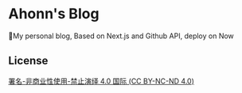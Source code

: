 # Ahonn's Blog

🎊My personal blog, Based on Next.js and Github API, deploy on Now

## License

[署名-非商业性使用-禁止演绎 4.0 国际 (CC BY-NC-ND 4.0)](https://creativecommons.org/licenses/by-nc-nd/4.0/deed.zh)

